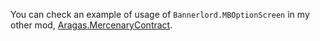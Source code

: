 You can check an example of usage of ``Bannerlord.MBOptionScreen`` in my other mod, [Aragas.MercenaryContract](https://github.com/Aragas/Aragas.MercenaryContract).